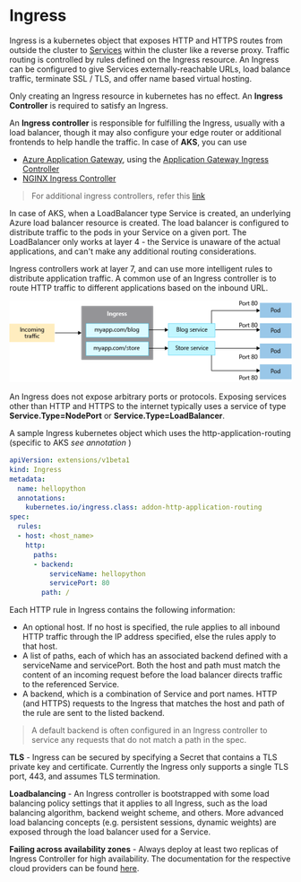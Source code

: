 # Ingress

Ingress is a kubernetes object that exposes HTTP and HTTPS routes from outside the cluster to [Services](/concepts/service-readme.md) within the cluster like a reverse proxy. Traffic routing is controlled by rules defined on the Ingress resource. An Ingress can be configured to give Services externally-reachable URLs, load balance traffic, terminate SSL / TLS, and offer name based virtual hosting.

Only creating an Ingress resource in kubernetes has no effect. An **Ingress Controller** is required to satisfy an Ingress.

An **Ingress controller** is responsible for fulfilling the Ingress, usually with a load balancer, though it may also configure your edge router or additional frontends to help handle the traffic. In case of **AKS**, you can use
* [Azure Application Gateway](https://docs.microsoft.com/en-us/azure/application-gateway/overview), using the [Application Gateway Ingress Controller](https://azure.github.io/application-gateway-kubernetes-ingress/)
* [NGINX Ingress Controller](https://docs.microsoft.com/en-us/azure/aks/ingress-tls)

> For additional ingress controllers, refer this [link](https://kubernetes.io/docs/concepts/services-networking/ingress-controllers/#additional-controllers)

In case of AKS, when a LoadBalancer type Service is created, an underlying Azure load balancer resource is created. The load balancer is configured to distribute traffic to the pods in your Service on a given port. The LoadBalancer only works at layer 4 - the Service is unaware of the actual applications, and can't make any additional routing considerations.

Ingress controllers work at layer 7, and can use more intelligent rules to distribute application traffic. A common use of an Ingress controller is to route HTTP traffic to different applications based on the inbound URL.

![Alt Text](/images/aks-ingress.jpg)

An Ingress does not expose arbitrary ports or protocols. Exposing services other than HTTP and HTTPS to the internet typically uses a service of type **Service.Type=NodePort** or **Service.Type=LoadBalancer**.

A sample Ingress kubernetes object which uses the http-application-routing (specific to AKS *see annotation* )
```yaml
apiVersion: extensions/v1beta1
kind: Ingress
metadata:
  name: hellopython
  annotations:
    kubernetes.io/ingress.class: addon-http-application-routing
spec:
  rules:
  - host: <host_name>
    http:
      paths:
      - backend:
          serviceName: hellopython
          servicePort: 80
        path: /
```

Each HTTP rule in Ingress contains the following information:
* An optional host. If no host is specified, the rule applies to all inbound HTTP traffic through the IP address specified, else the rules apply to that host.
* A list of paths, each of which has an associated backend defined with a serviceName and servicePort. Both the host and path must match the content of an incoming request before the load balancer directs traffic to the referenced Service.
* A backend, which is a combination of Service and port names. HTTP (and HTTPS) requests to the Ingress that matches the host and path of the rule are sent to the listed backend.
> A default backend is often configured in an Ingress controller to service any requests that do not match a path in the spec.

**TLS** - Ingress can be secured by specifying a Secret that contains a TLS private key and certificate. Currently the Ingress only supports a single TLS port, 443, and assumes TLS termination.

**Loadbalancing** - An Ingress controller is bootstrapped with some load balancing policy settings that it applies to all Ingress, such as the load balancing algorithm, backend weight scheme, and others. More advanced load balancing concepts (e.g. persistent sessions, dynamic weights) are exposed through the load balancer used for a Service.

**Failing across availability zones** - Always deploy at least two replicas of Ingress Controller for high availability. The documentation for the respective cloud providers can be found [here](https://kubernetes.io/docs/concepts/services-networking/ingress-controllers/#additional-controllers).

